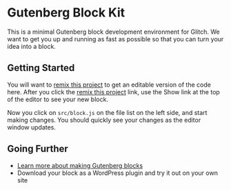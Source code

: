 Gutenberg Block Kit
===================

This is a minimal Gutenberg block development environment for Glitch. We 
want to get you up and running as fast as possible so that you can turn
your idea into a block.

Getting Started
---------------

You will want to [remix this project](https://glitch.com/edit/#!/remix/gutenberg-block-kit)
to get an editable version of the code here. After you click the [remix
this project](https://glitch.com/edit/#!/remix/gutenberg-block-kit) link, 
use the Show link at the top of the editor to see your new block.

Now you click on `src/block.js` on the file list on the left side, and 
start making changes. You should quickly see your changes as the editor
window updates.

Going Further
-------------

- [Learn more about making Gutenberg blocks](https://wordpress.org/gutenberg/handbook/designers-developers/developers/block-api/)
- Download your block as a WordPress plugin and try it out on your own site